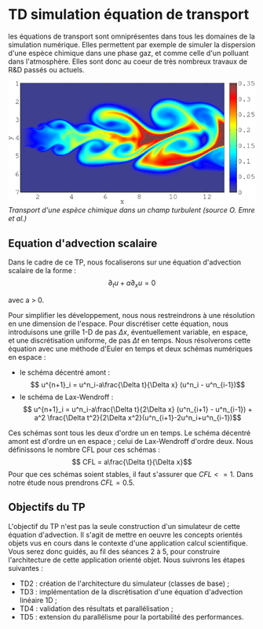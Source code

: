 # TD simulation équation de transport

les équations de transport sont omniprésentes dans tous les domaines de la simulation numérique. Elles permettent par exemple de simuler la dispersion d'une espèce chimique dans une phase gaz, et comme celle d'un polluant dans l'atmosphère. Elles sont donc au coeur de très nombreux travaux de R&D passés ou actuels.

![Image du transport d'une espèce chimique dans un champ turbulent](TracerTransport.png)
*Transport d'une espèce chimique dans un champ turbulent (source O. Emre et al.)*

## Equation d'advection scalaire

Dans le cadre de ce TP, nous focaliserons sur une équation d'advection scalaire de la forme :
$$ \partial_t u+a \partial_x u = 0$$

avec a > 0.

Pour simplifier les développement, nous nous restreindrons à une résolution en une dimension de l'espace.
Pour discrétiser cette équation, nous introduisons une grille 1-D de pas $\Delta x$, éventuellement variable, en espace, et une discrétisation uniforme, de pas $\Delta t$ en temps. Nous résolverons cette équation avec une méthode d'Euler en temps et deux schémas numériques en espace :

- le schéma décentré amont :
$$ u^{n+1}_i = u^n_i-a\frac{\Delta t}{\Delta x} (u^n_i - u^n_{i-1})$$
- le schéma de Lax-Wendroff :
$$ u^{n+1}_i = u^n_i-a\frac{\Delta t}{2\Delta x} (u^n_{i+1} - u^n_{i-1}) + a^2 \frac{\Delta t^2}{2\Delta x^2}(u^n_{i+1}-2u^n_i+u^n_{i-1})$$

Ces schémas sont tous les deux d'ordre un en temps. Le schéma décentré amont est d'ordre un en espace ; celui de Lax-Wendroff d'ordre deux.
Nous définissons le nombre CFL pour ces schémas :
$$ CFL = a\frac{\Delta t}{\Delta x}$$
Pour que ces schémas soient stables, il faut s'assurer que $CFL <=1$. Dans notre étude nous prendrons $CFL = 0.5$.

## Objectifs du TP

L'objectif du TP n'est pas la seule construction d'un simulateur de cette équation d'advection. Il s'agit de mettre en oeuvre les concepts orientés objets vus en cours dans le contexte d'une application calcul scientifique.
Vous serez donc guidés, au fil des séances 2 à 5, pour construire l'architecture de cette application orienté objet. Nous suivrons les étapes suivantes :

- TD2 : création de l'architecture du simulateur (classes de base) ;
- TD3 : implémentation de la discrétisation d'une équation d'advection linéaire 1D ;
- TD4 : validation des résultats et parallélisation ;
- TD5 : extension du parallélisme pour la portabilité des performances.
